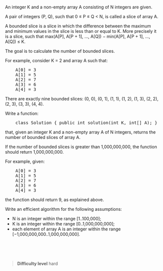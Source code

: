 An integer K and a non-empty array A consisting of N integers are given.

A pair of integers (P, Q), such that 0 ≤ P ≤ Q < N, is called a slice of array A.

A bounded slice is a slice in which the difference between the maximum and minimum values in the slice is less than or equal to K. More precisely it is a slice, 
such that max(A[P], A[P + 1], ..., A[Q]) − min(A[P], A[P + 1], ..., A[Q]) ≤ K.

The goal is to calculate the number of bounded slices.

For example, consider K = 2 and array A such that:
<pre>
    A[0] = 3
    A[1] = 5
    A[2] = 7
    A[3] = 6
    A[4] = 3
</pre>

There are exactly nine bounded slices: (0, 0), (0, 1), (1, 1), (1, 2), (1, 3), (2, 2), (2, 3), (3, 3), (4, 4).

Write a function:

<pre>
    class Solution { public int solution(int K, int[] A); }
</pre>

that, given an integer K and a non-empty array A of N integers, returns the number of bounded slices of array A.

If the number of bounded slices is greater than 1,000,000,000, the function should return 1,000,000,000.

For example, given:

<pre>
    A[0] = 3
    A[1] = 5
    A[2] = 7
    A[3] = 6
    A[4] = 3
</pre>

the function should return 9, as explained above.

Write an efficient algorithm for the following assumptions:

- N is an integer within the range [1..100,000];
- K is an integer within the range [0..1,000,000,000];
- each element of array A is an integer within the range [−1,000,000,000..1,000,000,000].


<br><br><br>

> **Difficulty level**
> hard